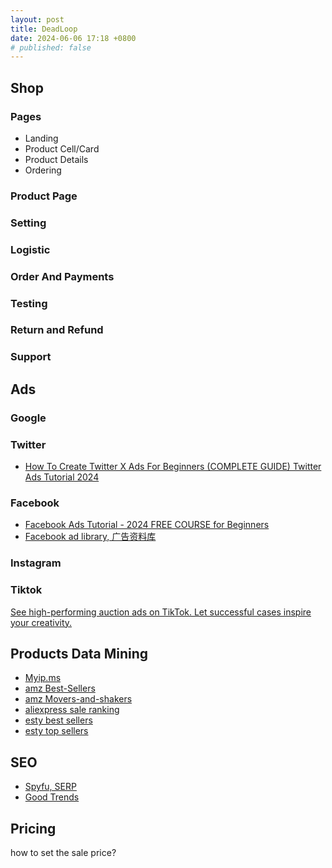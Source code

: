 ```yaml
---
layout: post
title: DeadLoop
date: 2024-06-06 17:18 +0800
# published: false
---
```



## Shop

### Pages

- Landing
- Product Cell/Card
- Product Details
- Ordering
  
### Product Page

### Setting

### Logistic

### Order And Payments

### Testing

### Return and Refund

### Support

## Ads

### Google

### Twitter

- [How To Create Twitter X Ads For Beginners (COMPLETE GUIDE) Twitter Ads Tutorial 2024](https://www.youtube.com/watch?v=YtRbgA8ChTI)

### Facebook
  
- [Facebook Ads Tutorial - 2024 FREE COURSE for Beginners](https://www.youtube.com/watch?v=rWhmrxOFtaA)
- [Facebook ad library, 广告资料库](https://www.facebook.com/ads/library/?active_status=all&ad_type=political_and_issue_ads&country=CN&media_type=all)

### Instagram

### Tiktok

[See high-performing auction ads on TikTok. Let successful cases inspire your creativity.](https://ads.tiktok.com/business/creativecenter/inspiration/topads/pc/en?period=30&region=US)

## Products Data Mining

- [Myip.ms](https://myip.ms/)
- [amz Best-Sellers](https://www.amazon.com/Best-Sellers/zgbs/)
- [amz Movers-and-shakers](https://www.amazon.com/gp/movers-and-shakers/ref=zg_bs_tab_bsms)
- [aliexpress sale ranking](https://www.aliexpress.com/w/wholesale-%23topranking.html)
- [esty best sellers](https://www.etsy.com/ca/market/best_sellers)
- [esty top sellers](https://www.etsy.com/featured/etsy-top-sellers)

## SEO

- [Spyfu, SERP](https://www.spyfu.com/)
- [Good Trends](https://trends.google.com/trends/)

## Pricing

how to set the sale price?